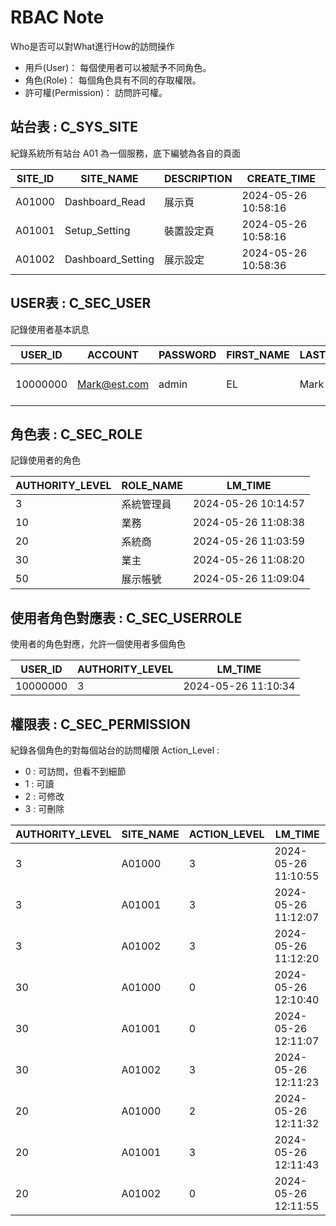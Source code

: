 # RBAC Note
Who是否可以對What進行How的訪問操作
* 用戶(User)： 每個使用者可以被賦予不同角色。
* 角色(Role)： 每個角色具有不同的存取權限。
* 許可權(Permission)： 訪問許可權。

## 站台表 : C_SYS_SITE
紀錄系統所有站台
A01 為一個服務，底下編號為各自的頁面

| **SITE_ID** | **SITE_NAME**     | **DESCRIPTION** | **CREATE_TIME**      | 
|-------------|-------------------|-----------------|----------------------|
| A01000      | Dashboard_Read    | 展示頁       | 2024-05-26 10:58:16  |    
| A01001      | Setup_Setting     | 裝置設定頁       | 2024-05-26 10:58:16  |    
| A01002      | Dashboard_Setting | 展示設定         | 2024-05-26 10:58:36  |    



## USER表 : C_SEC_USER
記錄使用者基本訊息

| **USER_ID** | **ACCOUNT**  | **PASSWORD** | **FIRST_NAME** | **LAST_NAME** | **LM_TIME**         | **CREATE_TIME**     |
|-------------|--------------|--------------|----------------|---------------|---------------------|---------------------|
| 10000000    | Mark@est.com | admin        | EL             | Mark          | 2024-05-26 10:13:41 | 2024-05-26 10:13:41 |


## 角色表 : C_SEC_ROLE
記錄使用者的角色

| **AUTHORITY_LEVEL** | **ROLE_NAME** | **LM_TIME**          |
|---------------------|---------------|----------------------|
| 3                   | 系統管理員         | 2024-05-26 10:14:57  |
| 10                  | 業務            | 2024-05-26 11:08:38  |
| 20                  | 系統商           | 2024-05-26 11:03:59  |
| 30                  | 業主            | 2024-05-26 11:08:20  |
| 50                  | 展示帳號          | 2024-05-26 11:09:04  |


## 使用者角色對應表 : C_SEC_USERROLE
使用者的角色對應，允許一個使用者多個角色

| **USER_ID** | **AUTHORITY_LEVEL** | **LM_TIME**         |
|-------------|-------------|---------------------|
| 10000000    | 3           | 2024-05-26 11:10:34 |


## 權限表 : C_SEC_PERMISSION
紀錄各個角色的對每個站台的訪問權限
Action_Level :
* 0 : 可訪問，但看不到細節
* 1 : 可讀
* 2 : 可修改
* 3 : 可刪除

| **AUTHORITY_LEVEL** | **SITE_NAME** | **ACTION_LEVEL** | **LM_TIME**          |
|---------------------|---------------|------------------|----------------------|
| 3                   | A01000        | 3                | 2024-05-26 11:10:55  |
| 3                   | A01001        | 3                | 2024-05-26 11:12:07  |
| 3                   | A01002        | 3                | 2024-05-26 11:12:20  |
| 30                  | A01000        | 0                | 2024-05-26 12:10:40  |
| 30                  | A01001        | 0                | 2024-05-26 12:11:07  |
| 30                  | A01002        | 3                | 2024-05-26 12:11:23  |
| 20                  | A01000        | 2                | 2024-05-26 12:11:32  |
| 20                  | A01001        | 3                | 2024-05-26 12:11:43  |
| 20                  | A01002        | 0                | 2024-05-26 12:11:55  |
